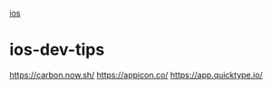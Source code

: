 [ios](#ios-dev-tips)

# ios-dev-tips
https://carbon.now.sh/
https://appicon.co/
https://app.quicktype.io/
